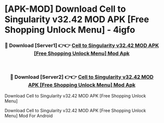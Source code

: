 # [APK-MOD] Download Cell to Singularity v32.42 MOD APK [Free Shopping Unlock Menu] - 4igfo


<div align="center">
<h3>🔴 Download [Server1] 👉👉 <a href="https://apk-comot.site?title=Cell_to_Singularity_v32.42_MOD_APK_[Free_Shopping_Unlock_Menu]">Cell to Singularity v32.42 MOD APK [Free Shopping Unlock Menu] Mod Apk</a></h3><br>
<h3>🔴 Download [Server2] 👉👉 <a href="https://apk-comot.site?title=Cell_to_Singularity_v32.42_MOD_APK_[Free_Shopping_Unlock_Menu]">Cell to Singularity v32.42 MOD APK [Free Shopping Unlock Menu] Mod Apk</a></h3>
</div>



Download Cell to Singularity v32.42 MOD APK [Free Shopping Unlock Menu] 

Download Cell to Singularity v32.42 MOD APK [Free Shopping Unlock Menu] Mod For Android